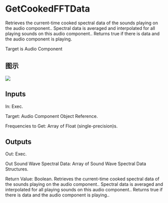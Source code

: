 # GetCookedFFTData

Retrieves the current-time cooked spectral data of the sounds playing on the audio component.. Spectral data is averaged and interpolated for all playing sounds on this audio component.. Returns true if there is data and the audio component is playing.

Target is Audio Component

## 图示

![]($-20221218-18025628.png)

## Inputs

In: Exec.

Target: Audio Component Object Reference.

Frequencies to Get: Array of Float (single-precision)s.  

## Outputs

Out: Exec.

Out Sound Wave Spectral Data: Array of Sound Wave Spectral Data Structures.

Return Value: Boolean. Retrieves the current-time cooked spectral data of the sounds playing on the audio component.. Spectral data is averaged and interpolated for all playing sounds on this audio component.. Returns true if there is data and the audio component is playing..

